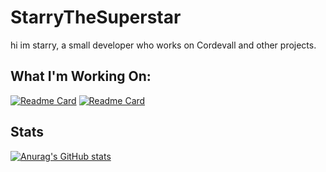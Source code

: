 # StarryTheSuperstar

hi im starry, a small developer who works on Cordevall and other projects.

## What I'm Working On:
[![Readme Card](https://github-readme-stats.vercel.app/api/pin/?username=Eveeifyeve&repo=Cordevall)](https://github.com/anuraghazra/github-readme-stats)
[![Readme Card](https://github-readme-stats.vercel.app/api/pin/?username=Eveeifyeve&repo=Cordevall-Lua)](https://github.com/anuraghazra/github-readme-stats)

## Stats
[![Anurag's GitHub stats](https://github-readme-stats.vercel.app/api?username=StarryTheSuperstar)](https://github.com/anuraghazra/github-readme-stats)
